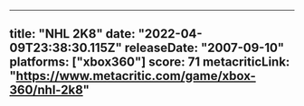 
---
title: "NHL 2K8"
date: "2022-04-09T23:38:30.115Z"
releaseDate: "2007-09-10"
platforms: ["xbox360"]
score: 71
metacriticLink: "https://www.metacritic.com/game/xbox-360/nhl-2k8"
---
